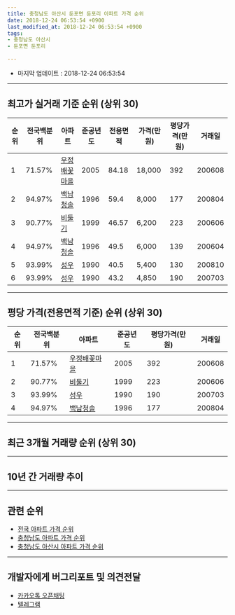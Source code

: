 ```yaml
---
title: 충청남도 아산시 둔포면 둔포리 아파트 가격 순위
date: 2018-12-24 06:53:54 +0900
last_modified_at: 2018-12-24 06:53:54 +0900
tags:
- 충청남도 아산시
- 둔포면 둔포리

---
```


* 마지막 업데이트 : 2018-12-24 06:53:54

---

## 최고가 실거래 기준 순위 (상위 30)


|순위|전국백분위|아파트|준공년도|전용면적|가격(만원)|평당가격(만원)|거래일|
|---|---|---|---|---|---|---|---|
|1|71.57%|[우정배꽃마을](https://search.naver.com/search.naver?query=%EC%B6%A9%EC%B2%AD%EB%82%A8%EB%8F%84+%EC%95%84%EC%82%B0%EC%8B%9C+%EB%91%94%ED%8F%AC%EB%A9%B4+%EB%91%94%ED%8F%AC%EB%A6%AC+%EC%9A%B0%EC%A0%95%EB%B0%B0%EA%BD%83%EB%A7%88%EC%9D%84)|2005|84.18|18,000|392|200608|
|2|94.97%|[백남청솔](https://search.naver.com/search.naver?query=%EC%B6%A9%EC%B2%AD%EB%82%A8%EB%8F%84+%EC%95%84%EC%82%B0%EC%8B%9C+%EB%91%94%ED%8F%AC%EB%A9%B4+%EB%91%94%ED%8F%AC%EB%A6%AC+%EB%B0%B1%EB%82%A8%EC%B2%AD%EC%86%94)|1996|59.4|8,000|177|200804|
|3|90.77%|[비둘기](https://search.naver.com/search.naver?query=%EC%B6%A9%EC%B2%AD%EB%82%A8%EB%8F%84+%EC%95%84%EC%82%B0%EC%8B%9C+%EB%91%94%ED%8F%AC%EB%A9%B4+%EB%91%94%ED%8F%AC%EB%A6%AC+%EB%B9%84%EB%91%98%EA%B8%B0)|1999|46.57|6,200|223|200606|
|4|94.97%|[백남청솔](https://search.naver.com/search.naver?query=%EC%B6%A9%EC%B2%AD%EB%82%A8%EB%8F%84+%EC%95%84%EC%82%B0%EC%8B%9C+%EB%91%94%ED%8F%AC%EB%A9%B4+%EB%91%94%ED%8F%AC%EB%A6%AC+%EB%B0%B1%EB%82%A8%EC%B2%AD%EC%86%94)|1996|49.5|6,000|139|200604|
|5|93.99%|[성우](https://search.naver.com/search.naver?query=%EC%B6%A9%EC%B2%AD%EB%82%A8%EB%8F%84+%EC%95%84%EC%82%B0%EC%8B%9C+%EB%91%94%ED%8F%AC%EB%A9%B4+%EB%91%94%ED%8F%AC%EB%A6%AC+%EC%84%B1%EC%9A%B0)|1990|40.5|5,400|130|200810|
|6|93.99%|[성우](https://search.naver.com/search.naver?query=%EC%B6%A9%EC%B2%AD%EB%82%A8%EB%8F%84+%EC%95%84%EC%82%B0%EC%8B%9C+%EB%91%94%ED%8F%AC%EB%A9%B4+%EB%91%94%ED%8F%AC%EB%A6%AC+%EC%84%B1%EC%9A%B0)|1990|43.2|4,850|190|200703|


---

## 평당 가격(전용면적 기준) 순위 (상위 30)


|순위|전국백분위|아파트|준공년도|평당가격(만원)|거래일|
|---|---|---|---|---|---|
|1|71.57%|[우정배꽃마을](https://search.naver.com/search.naver?query=%EC%B6%A9%EC%B2%AD%EB%82%A8%EB%8F%84+%EC%95%84%EC%82%B0%EC%8B%9C+%EB%91%94%ED%8F%AC%EB%A9%B4+%EB%91%94%ED%8F%AC%EB%A6%AC+%EC%9A%B0%EC%A0%95%EB%B0%B0%EA%BD%83%EB%A7%88%EC%9D%84)|2005|392|200608|
|2|90.77%|[비둘기](https://search.naver.com/search.naver?query=%EC%B6%A9%EC%B2%AD%EB%82%A8%EB%8F%84+%EC%95%84%EC%82%B0%EC%8B%9C+%EB%91%94%ED%8F%AC%EB%A9%B4+%EB%91%94%ED%8F%AC%EB%A6%AC+%EB%B9%84%EB%91%98%EA%B8%B0)|1999|223|200606|
|3|93.99%|[성우](https://search.naver.com/search.naver?query=%EC%B6%A9%EC%B2%AD%EB%82%A8%EB%8F%84+%EC%95%84%EC%82%B0%EC%8B%9C+%EB%91%94%ED%8F%AC%EB%A9%B4+%EB%91%94%ED%8F%AC%EB%A6%AC+%EC%84%B1%EC%9A%B0)|1990|190|200703|
|4|94.97%|[백남청솔](https://search.naver.com/search.naver?query=%EC%B6%A9%EC%B2%AD%EB%82%A8%EB%8F%84+%EC%95%84%EC%82%B0%EC%8B%9C+%EB%91%94%ED%8F%AC%EB%A9%B4+%EB%91%94%ED%8F%AC%EB%A6%AC+%EB%B0%B1%EB%82%A8%EC%B2%AD%EC%86%94)|1996|177|200804|


---

## 최근 3개월 거래량 순위 (상위 30)


<div style="width:100%;">
    <canvas id="deal_count_ranking" height="250"></canvas>
</div>


<script>
new Chart(document.getElementById("deal_count_ranking"), {
    type: 'horizontalBar',
    data: {
        labels: ['백남청솔'],
        datasets: [{
            label: '실거래 수',
            data: [5],
            borderColor: "rgba(255, 0, 128, 1)",
            backgroundColor: "rgba(255, 0, 128, 0.5)",
            fill: false,
        }]
    },
    options: {
        responsive: true,
        title: {
            display: true,
            text: '최근 3개월 거래량 순위'
        },
        tooltips: {
            mode: 'index',
            intersect: false,
            callbacks: {
                title: function(tooltipItems, data) {
                    return "실거래 수:";
                },
                label: function(tooltipItem, data) {
                    return data.labels[tooltipItem.index] + ": " + tooltipItem.xLabel;
                }
            }
        },
        hover: {
            mode: 'nearest',
            intersect: true
        },
        scales: {
            xAxes: [{
                display: true,
                scaleLabel: {
                    display: true,
                    labelString: '실거래 수'
                },
                ticks: {
                    suggestedMin: 0,
                }
            }],
            yAxes: [{
                display: true,
                ticks: {
                    autoSkip: false,
                    callback: function(value, index, values) {
                        if (value.length > 15)
                            return value.substr(0, 13) + "...";
                        else
                            return value;
                    }
                },
                scaleLabel: {
                    display: false,
                }
            }]
        }
    }
});

</script>


---

## 10년 간 거래량 추이


<div style="width:100%;">
    <canvas id="deal_progress" height="250"></canvas>
</div>

<script>
new Chart(document.getElementById("deal_progress"), {
    type: 'line',
    data: {
        labels: ['200812','200901','200902','200903','200904','200905','200906','200907','200908','200909','200910','200911','200912','201001','201002','201003','201004','201005','201006','201007','201008','201009','201010','201011','201012','201101','201102','201103','201104','201105','201106','201107','201108','201109','201110','201111','201112','201201','201202','201203','201204','201205','201206','201207','201208','201209','201210','201211','201212','201301','201302','201303','201304','201305','201306','201307','201308','201309','201310','201311','201312','201401','201402','201403','201404','201405','201406','201407','201408','201409','201410','201411','201412','201501','201502','201503','201504','201505','201506','201507','201508','201509','201510','201511','201512','201601','201602','201603','201604','201605','201606','201607','201608','201609','201610','201611','201612','201701','201702','201703','201704','201705','201706','201707','201708','201709','201710','201711','201712','201801','201802','201803','201804','201805','201806','201807','201808','201809','201810','201811','201812'],
        datasets: [{
            label: '실거래 수',
            pointRadius: 1,
            data: [2, 0, 3, 9, 4, 2, 7, 1, 1, 2, 4, 1, 3, 1, 2, 4, 5, 5, 3, 1, 6, 2, 1, 1, 3, 4, 3, 5, 5, 5, 4, 4, 3, 0, 5, 9, 4, 1, 3, 4, 3, 1, 7, 2, 3, 2, 4, 2, 2, 2, 5, 5, 2, 4, 5, 4, 0, 6, 3, 2, 3, 1, 2, 5, 5, 2, 3, 1, 1, 2, 4, 2, 3, 1, 4, 4, 6, 5, 5, 2, 5, 5, 5, 3, 4, 2, 0, 4, 8, 3, 2, 1, 2, 1, 4, 2, 1, 3, 4, 2, 2, 0, 4, 3, 3, 2, 6, 3, 2, 2, 3, 8, 0, 1, 4, 4, 2, 1, 5, 0, 0],
            borderColor: "rgba(255, 201, 14, 1)",
            backgroundColor: "rgba(255, 201, 14, 0.5)",
            fill: true,
        }]
    },
    options: {
        responsive: true,
        title: {
            display: true,
            text: '10년간 거래량 추이'
        },
        tooltips: {
            mode: 'index',
            intersect: false,
        },
        hover: {
            mode: 'nearest',
            intersect: true
        },
        scales: {
            xAxes: [{
                display: true,
                scaleLabel: {
                    display: true,
                    labelString: '년/월'
                }
            }],
            yAxes: [{
                display: true,
                ticks: {
                    suggestedMin: 0,
                },
                scaleLabel: {
                    display: true,
                    labelString: '실거래 수'
                }
            }]
        }
    }
});

</script>


---

## 관련 순위

- [전국 아파트 가격 순위](https://inasie.github.io/apt-ranking/전국)
- [충청남도 아파트 가격 순위](https://inasie.github.io/apt-ranking/충청남도)
- [충청남도 아산시 아파트 가격 순위](https://inasie.github.io/apt-ranking/충청남도-아산시)


---

## 개발자에게 버그리포트 및 의견전달

- [카카오톡 오픈채팅](https://open.kakao.com/o/gLJUAP4)
- [텔레그램](https://t.me/inasie)

